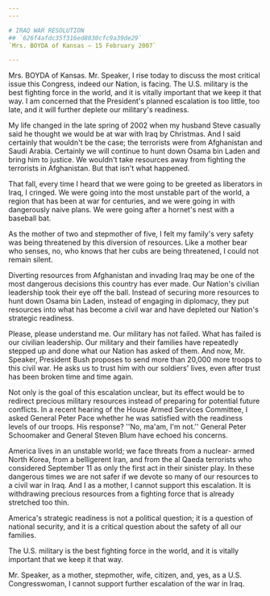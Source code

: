 ```yaml
---
---

# IRAQ WAR RESOLUTION
## `626f4afdc35f316ed8030cfc9a39de29`
`Mrs. BOYDA of Kansas — 15 February 2007`

---
```



Mrs. BOYDA of Kansas. Mr. Speaker, I rise today to discuss the most 
critical issue this Congress, indeed our Nation, is facing. The U.S. 
military is the best fighting force in the world, and it is vitally 
important that we keep it that way. I am concerned that the President's 
planned escalation is too little, too late, and it will further deplete 
our military's readiness.

My life changed in the late spring of 2002 when my husband Steve 
casually said he thought we would be at war with Iraq by Christmas. And 
I said certainly that wouldn't be the case; the terrorists were from 
Afghanistan and Saudi Arabia. Certainly we will continue to hunt down 
Osama bin Laden and bring him to justice. We wouldn't take resources 
away from fighting the terrorists in Afghanistan. But that isn't what 
happened.

That fall, every time I heard that we were going to be greeted as 
liberators in Iraq, I cringed. We were going into the most unstable 
part of the world, a region that has been at war for centuries, and we 
were going in with dangerously naive plans. We were going after a 
hornet's nest with a baseball bat.

As the mother of two and stepmother of five, I felt my family's very 
safety was being threatened by this diversion of resources. Like a 
mother bear who senses, no, who knows that her cubs are being 
threatened, I could not remain silent.

Diverting resources from Afghanistan and invading Iraq may be one of 
the most dangerous decisions this country has ever made. Our Nation's 
civilian leadership took their eye off the ball. Instead of securing 
more resources to hunt down Osama bin Laden, instead of engaging in 
diplomacy, they put resources into what has become a civil war and have 
depleted our Nation's strategic readiness.

Please, please understand me. Our military has not failed. What has 
failed is our civilian leadership. Our military and their families have 
repeatedly stepped up and done what our Nation has asked of them. And 
now, Mr. Speaker, President Bush proposes to send more than 20,000 more 
troops to this civil war. He asks us to trust him with our soldiers' 
lives, even after trust has been broken time and time again.

Not only is the goal of this escalation unclear, but its effect would 
be to redirect precious military resources instead of preparing for 
potential future conflicts. In a recent hearing of the House Armed 
Services Committee, I asked General Peter Pace whether he was satisfied 
with the readiness levels of our troops. His response? ''No, ma'am, I'm 
not.'' General Peter Schoomaker and General Steven Blum have echoed his 
concerns.

America lives in an unstable world; we face threats from a nuclear-
armed North Korea, from a belligerent Iran, and from the al Qaeda 
terrorists who considered September 11 as only the first act in their 
sinister play. In these dangerous times we are not safer if we devote 
so many of our resources to a civil war in Iraq. And I as a mother, I 
cannot support this escalation. It is withdrawing precious resources 
from a fighting force that is already stretched too thin.

America's strategic readiness is not a political question; it is a 
question of national security, and it is a critical question about the 
safety of all our families.

The U.S. military is the best fighting force in the world, and it is 
vitally important that we keep it that way.

Mr. Speaker, as a mother, stepmother, wife, citizen, and, yes, as a 
U.S. Congresswoman, I cannot support further escalation of the war in 
Iraq.